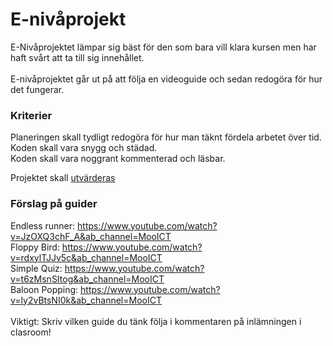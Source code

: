 # E-nivåprojekt

E-Nivåprojektet lämpar sig bäst för den som bara vill klara kursen men har haft svårt att ta till sig innehållet.</br>
</br>
E-nivåprojektet går ut på att följa en videoguide och sedan redogöra för hur det fungerar.</br>

### Kriterier

Planeringen skall tydligt redogöra för hur man täknt fördela arbetet över tid.</br>
Koden skall vara snygg och städad.</br>
Koden skall vara noggrant kommenterad och läsbar.</br>

Projektet skall [utvärderas](Utvärdering.md)

### Förslag på guider

Endless runner: https://www.youtube.com/watch?v=JzOXQ3chF_A&ab_channel=MooICT</br>
Floppy Bird: https://www.youtube.com/watch?v=rdxylTJJv5c&ab_channel=MooICT</br>
Simple Quiz: https://www.youtube.com/watch?v=t6zMsnSItog&ab_channel=MooICT</br>
Baloon Popping: https://www.youtube.com/watch?v=ly2vBtsNI0k&ab_channel=MooICT</br>
</br>
Viktigt: Skriv vilken guide du tänk följa i kommentaren på inlämningen i clasroom!